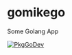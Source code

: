 # gomikego

Some Golang App

[![PkgGoDev](https://pkg.go.dev/badge/Maninder-mike/gomikego/)](https://pkg.go.dev/Maninder-mike/gomikego/)
